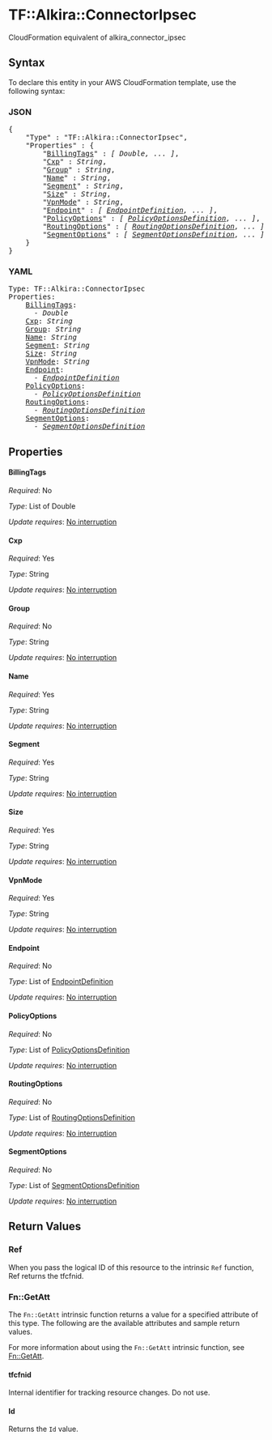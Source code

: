 # TF::Alkira::ConnectorIpsec

CloudFormation equivalent of alkira_connector_ipsec

## Syntax

To declare this entity in your AWS CloudFormation template, use the following syntax:

### JSON

<pre>
{
    "Type" : "TF::Alkira::ConnectorIpsec",
    "Properties" : {
        "<a href="#billingtags" title="BillingTags">BillingTags</a>" : <i>[ Double, ... ]</i>,
        "<a href="#cxp" title="Cxp">Cxp</a>" : <i>String</i>,
        "<a href="#group" title="Group">Group</a>" : <i>String</i>,
        "<a href="#name" title="Name">Name</a>" : <i>String</i>,
        "<a href="#segment" title="Segment">Segment</a>" : <i>String</i>,
        "<a href="#size" title="Size">Size</a>" : <i>String</i>,
        "<a href="#vpnmode" title="VpnMode">VpnMode</a>" : <i>String</i>,
        "<a href="#endpoint" title="Endpoint">Endpoint</a>" : <i>[ <a href="endpointdefinition.md">EndpointDefinition</a>, ... ]</i>,
        "<a href="#policyoptions" title="PolicyOptions">PolicyOptions</a>" : <i>[ <a href="policyoptionsdefinition.md">PolicyOptionsDefinition</a>, ... ]</i>,
        "<a href="#routingoptions" title="RoutingOptions">RoutingOptions</a>" : <i>[ <a href="routingoptionsdefinition.md">RoutingOptionsDefinition</a>, ... ]</i>,
        "<a href="#segmentoptions" title="SegmentOptions">SegmentOptions</a>" : <i>[ <a href="segmentoptionsdefinition.md">SegmentOptionsDefinition</a>, ... ]</i>
    }
}
</pre>

### YAML

<pre>
Type: TF::Alkira::ConnectorIpsec
Properties:
    <a href="#billingtags" title="BillingTags">BillingTags</a>: <i>
      - Double</i>
    <a href="#cxp" title="Cxp">Cxp</a>: <i>String</i>
    <a href="#group" title="Group">Group</a>: <i>String</i>
    <a href="#name" title="Name">Name</a>: <i>String</i>
    <a href="#segment" title="Segment">Segment</a>: <i>String</i>
    <a href="#size" title="Size">Size</a>: <i>String</i>
    <a href="#vpnmode" title="VpnMode">VpnMode</a>: <i>String</i>
    <a href="#endpoint" title="Endpoint">Endpoint</a>: <i>
      - <a href="endpointdefinition.md">EndpointDefinition</a></i>
    <a href="#policyoptions" title="PolicyOptions">PolicyOptions</a>: <i>
      - <a href="policyoptionsdefinition.md">PolicyOptionsDefinition</a></i>
    <a href="#routingoptions" title="RoutingOptions">RoutingOptions</a>: <i>
      - <a href="routingoptionsdefinition.md">RoutingOptionsDefinition</a></i>
    <a href="#segmentoptions" title="SegmentOptions">SegmentOptions</a>: <i>
      - <a href="segmentoptionsdefinition.md">SegmentOptionsDefinition</a></i>
</pre>

## Properties

#### BillingTags

_Required_: No

_Type_: List of Double

_Update requires_: [No interruption](https://docs.aws.amazon.com/AWSCloudFormation/latest/UserGuide/using-cfn-updating-stacks-update-behaviors.html#update-no-interrupt)

#### Cxp

_Required_: Yes

_Type_: String

_Update requires_: [No interruption](https://docs.aws.amazon.com/AWSCloudFormation/latest/UserGuide/using-cfn-updating-stacks-update-behaviors.html#update-no-interrupt)

#### Group

_Required_: No

_Type_: String

_Update requires_: [No interruption](https://docs.aws.amazon.com/AWSCloudFormation/latest/UserGuide/using-cfn-updating-stacks-update-behaviors.html#update-no-interrupt)

#### Name

_Required_: Yes

_Type_: String

_Update requires_: [No interruption](https://docs.aws.amazon.com/AWSCloudFormation/latest/UserGuide/using-cfn-updating-stacks-update-behaviors.html#update-no-interrupt)

#### Segment

_Required_: Yes

_Type_: String

_Update requires_: [No interruption](https://docs.aws.amazon.com/AWSCloudFormation/latest/UserGuide/using-cfn-updating-stacks-update-behaviors.html#update-no-interrupt)

#### Size

_Required_: Yes

_Type_: String

_Update requires_: [No interruption](https://docs.aws.amazon.com/AWSCloudFormation/latest/UserGuide/using-cfn-updating-stacks-update-behaviors.html#update-no-interrupt)

#### VpnMode

_Required_: Yes

_Type_: String

_Update requires_: [No interruption](https://docs.aws.amazon.com/AWSCloudFormation/latest/UserGuide/using-cfn-updating-stacks-update-behaviors.html#update-no-interrupt)

#### Endpoint

_Required_: No

_Type_: List of <a href="endpointdefinition.md">EndpointDefinition</a>

_Update requires_: [No interruption](https://docs.aws.amazon.com/AWSCloudFormation/latest/UserGuide/using-cfn-updating-stacks-update-behaviors.html#update-no-interrupt)

#### PolicyOptions

_Required_: No

_Type_: List of <a href="policyoptionsdefinition.md">PolicyOptionsDefinition</a>

_Update requires_: [No interruption](https://docs.aws.amazon.com/AWSCloudFormation/latest/UserGuide/using-cfn-updating-stacks-update-behaviors.html#update-no-interrupt)

#### RoutingOptions

_Required_: No

_Type_: List of <a href="routingoptionsdefinition.md">RoutingOptionsDefinition</a>

_Update requires_: [No interruption](https://docs.aws.amazon.com/AWSCloudFormation/latest/UserGuide/using-cfn-updating-stacks-update-behaviors.html#update-no-interrupt)

#### SegmentOptions

_Required_: No

_Type_: List of <a href="segmentoptionsdefinition.md">SegmentOptionsDefinition</a>

_Update requires_: [No interruption](https://docs.aws.amazon.com/AWSCloudFormation/latest/UserGuide/using-cfn-updating-stacks-update-behaviors.html#update-no-interrupt)

## Return Values

### Ref

When you pass the logical ID of this resource to the intrinsic `Ref` function, Ref returns the tfcfnid.

### Fn::GetAtt

The `Fn::GetAtt` intrinsic function returns a value for a specified attribute of this type. The following are the available attributes and sample return values.

For more information about using the `Fn::GetAtt` intrinsic function, see [Fn::GetAtt](https://docs.aws.amazon.com/AWSCloudFormation/latest/UserGuide/intrinsic-function-reference-getatt.html).

#### tfcfnid

Internal identifier for tracking resource changes. Do not use.

#### Id

Returns the <code>Id</code> value.

